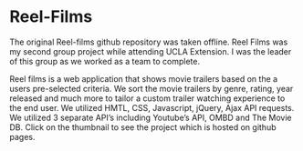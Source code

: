 # Reel-Films  

The original Reel-films github repository was taken offline. Reel Films was my second group project while attending UCLA Extension. I was the leader of this group as we worked as a team to complete.   

Reel films is a web application that shows movie trailers based on the a users pre-selected criteria. We sort the movie trailers by genre, rating, year released and much more to tailor a custom trailer watching experience to the end user. We utilized HMTL, CSS, Javascript, jQuery, Ajax API requests. We utilized 3 separate API’s including Youtube’s API, OMBD and The Movie DB. Click on the thumbnail to see the project which is hosted on github pages.